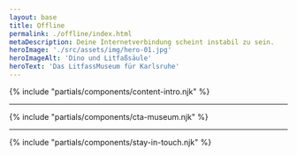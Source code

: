 ```yaml
---
layout: base
title: Offline
permalink: ./offline/index.html
metaDescription: Deine Internetverbindung scheint instabil zu sein.
heroImage: './src/assets/img/hero-01.jpg'
heroImageAlt: 'Dino und Litfaßsäule'
heroText: 'Das LitfassMuseum für Karlsruhe'
---
```


{% include "partials/components/content-intro.njk" %}

- - -

{% include "partials/components/cta-museum.njk" %}

- - -

{% include "partials/components/stay-in-touch.njk" %}
